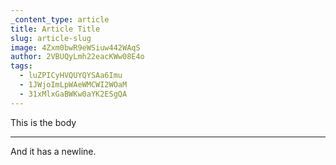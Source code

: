 ```yaml
---
_content_type: article
title: Article Title
slug: article-slug
image: 4Zxm0bwR9eWSiuw442WAqS
author: 2VBUQyLmh22eacKWw08E4o
tags:
  - luZPICyHVQUYQYSAa6Imu
  - 1JWjoImLpWAeWMCWI2WOaM
  - 31xMlxGaBWKw0aYK2ESgQA
---
```


This is the body

---

And it has a newline.
